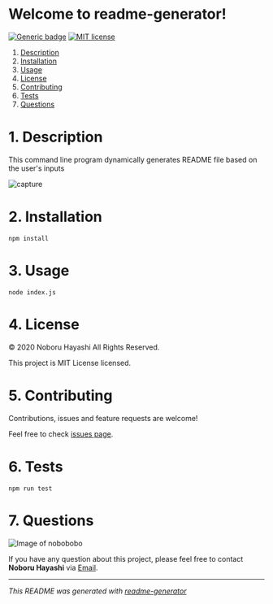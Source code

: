 # Welcome to readme-generator!

[![Generic badge](https://img.shields.io/badge/Version-1.0.0-GREEN.svg)](https://shields.io/)
[![MIT license](https://img.shields.io/badge/License-MIT-blue.svg)](https://lbesson.mit-license.org/)
1. [ Description ](#desc)
2. [ Installation ](#install)
3. [ Usage ](#usage)
4. [ License ](#license)
5. [ Contributing ](#contribute)
6. [ Tests ](#test)
7. [ Questions ](#question)

<a name="desc"></a>
# 1. Description 

This command line program dynamically generates README file based on the user's inputs

![capture](screenshot.gif)

<a name="install"></a>
# 2. Installation 

```
npm install
```

<a name="usage"></a>
# 3. Usage 

```
node index.js
```

<a name="license"></a>
# 4. License 

© 2020 Noboru Hayashi All Rights Reserved.

This project is MIT License licensed. 

<a name="contribute"></a>
# 5. Contributing 

Contributions, issues and feature requests are welcome!

Feel free to check [issues page](https://github.com/nobobobo/readme-generator/issues).<a name="test"></a>
# 6. Tests 

```
npm run test
```

<a name="question"></a>
# 7. Questions

![Image of nobobobo](https://github.com/nobobobo.png?size=50)

If you have any question about this project, please feel free to contact **Noboru Hayashi** via [Email](mailto:ianhsu1221@gmail.com).

---

_This README was generated with [readme-generator](https://github.com/nobobobo/readme-generator)_
